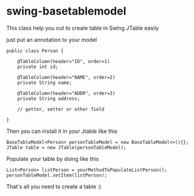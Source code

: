 # swing-basetablemodel

This class help you out to create table in Swing JTable easily

just put an annotation to your model

	public class Person {
	
		@TableColumn(header="ID", order=1)
		private int id;
		
		@TableColumn(header="NAME", order=2)
		private String name;
		
		@TableColumn(header="ADDR", order=3)
		private String address;
		
		// getter, setter or other field
		
	}

Then you can install it in your Jtable like this

	BaseTableModel<Person> personTableModel = new BaseTableModel<>(){};
	JTable table = new JTable(personTableModel);
	
Populate your table by doing like this

	List<Person> listPerson = yourMethodToPopulateListPerson();
	personTableModel.setItem(listPerson);

That's all you need to create a table :)
